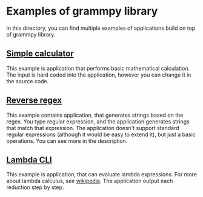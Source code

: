 # Examples of grammpy library

In this directory, you can find multiple examples of applications build on top of grammpy library.

## [Simple calculator](calculator)

This example is application that performs basic mathematical calculation.
The input is hard coded into the application, however you can change it in the source code.


## [Reverse regex](reverse_regex)

This example contains application, that generates strings based on the regex.
You type regular expression, and the application generates strings that match that expression.
The application doesn't support standard regular expressions (although it would be easy to extend it),
but just a basic operations. You can see more in the description. 

## [Lambda CLI](lambda-cli)

This example is application, that can evaluate lambda expressions.
For more about lambda calculus, see [wikipedia](https://en.wikipedia.org/wiki/Lambda_calculus).
The application output each reduction step by step.
